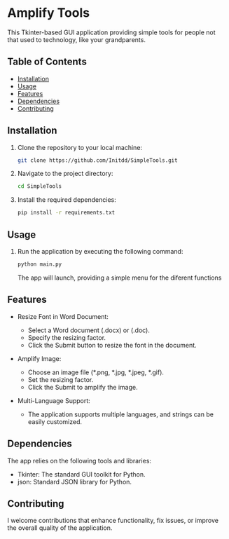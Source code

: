 # Amplify Tools

This Tkinter-based GUI application providing simple tools for
people not that used to technology, like your grandparents.


## Table of Contents

- [Installation](#installation)
- [Usage](#usage)
- [Features](#features)
- [Dependencies](#dependencies)
- [Contributing](#contributing)

## Installation

1. Clone the repository to your local machine:

    ```bash
    git clone https://github.com/Initdd/SimpleTools.git
    ```

2. Navigate to the project directory:

    ```bash
    cd SimpleTools
    ```

3. Install the required dependencies:

    ```bash
    pip install -r requirements.txt
    ```

## Usage

1. Run the application by executing the following command:

    ```bash
    python main.py
    ```

    The app will launch, providing a simple menu for the diferent functions

## Features

* Resize Font in Word Document:  
    - Select a Word document (.docx) or (.doc).
    - Specify the resizing factor.
    - Click the Submit button to resize the font in the document.

* Amplify Image:  
    - Choose an image file (*.png, *.jpg, *.jpeg, *.gif).
    - Set the resizing factor.  
    - Click the Submit to amplify the image.

* Multi-Language Support:  
    - The application supports multiple languages, and strings can be easily customized.

## Dependencies

The app relies on the following tools and libraries:

* Tkinter: The standard GUI toolkit for Python.
* json: Standard JSON library for Python.

## Contributing

I welcome contributions that enhance functionality, fix issues, or improve the overall quality of the application.


